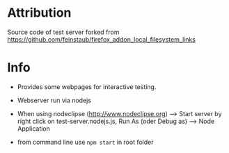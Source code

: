 # Attribution
Source code of test server forked from https://github.com/feinstaub/firefox_addon_local_filesystem_links

# Info
- Provides some webpages for interactive testing.
- Webserver run via nodejs

- When using nodeclipse (http://www.nodeclipse.org)
	--> Start server by right click on test-server.nodejs.js, Run As (oder Debug as) --> Node Application

- from command line use `npm start` in root folder